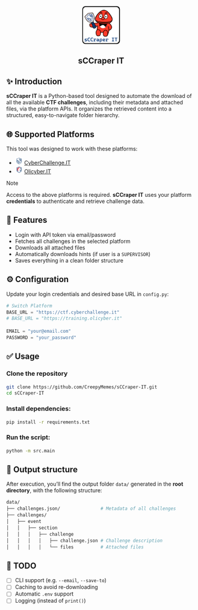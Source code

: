 <div align="center"><img src="assets/sCCraper-IT-logo.png" height="100px" alt="sCCraper-IT logo"></div>

<h2 align="center">sCCraper IT</h2>

## ✨ Introduction

**sCCraper IT** is a Python-based tool designed to automate the download of all the available **CTF challenges**, including their metadata and attached files, via the platform APIs. It organizes the retrieved content into a structured, easy-to-navigate folder hierarchy.

## 🌐 Supported Platforms

This tool was designed to work with these platforms:

- <img src="assets/cyberchallenge-logo.png" height="20px" alt="CyberChallenge.IT logo"> [CyberChallenge.IT](https://cyberchallenge.it)
- <img src="assets/olicyber-logo.png" height="20px" alt="Olicyber.IT logo"> [Olicyber.IT](https://training.olicyber.it)

> [!NOTE]  
> Access to the above platforms is required. **sCCraper IT** uses your platform **credentials** to authenticate and retrieve challenge data.

## 🚀 Features

- Login with API token via email/password
- Fetches all challenges in the selected platform
- Downloads all attached files
- Automatically downloads hints (if user is a `SUPERVISOR`)
- Saves everything in a clean folder structure

## ⚙️ Configuration

Update your login credentials and desired base URL in `config.py`:

```python
# Switch Platform
BASE_URL = "https://ctf.cyberchallenge.it"
# BASE_URL = "https://training.olicyber.it"

EMAIL = "your@email.com"
PASSWORD = "your_password"
```

## ✅ Usage

### Clone the repository

```bash
git clone https://github.com/CreepyMemes/sCCraper-IT.git
cd sCCraper-IT
```

### Install dependencies:

```bash
pip install -r requirements.txt
```

### Run the script:

```bash
python -m src.main
```

## 📂 Output structure

After execution, you’ll find the output folder `data/` generated in the **root directory**, with the following structure:

```bash
data/
├── challenges.json/               # Metadata of all challenges
├── challenges/
│   ├── event
│   │   ├── section
│   │   │   ├── challenge
│   │   │   │   ├── challenge.json # Challenge description
│   │   │   │   └── files          # Attached files
```

## 📌 TODO

- [ ] CLI support (e.g. `--email`, `--save-to`)
- [ ] Caching to avoid re-downloading
- [ ] Automatic `.env` support
- [ ] Logging (instead of `print()`)
